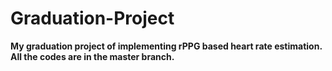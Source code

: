 # Graduation-Project
**My graduation project of implementing rPPG based heart rate estimation.**
**All the codes are in the master branch.**
